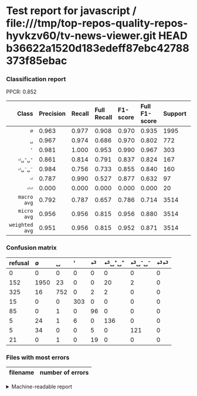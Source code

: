 # Test report for javascript / file:///tmp/top-repos-quality-repos-hyvkzv60/tv-news-viewer.git HEAD b36622a1520d183edeff87ebc42788373f85ebac

### Classification report

PPCR: 0.852

| Class | Precision | Recall | Full Recall | F1-score | Full F1-score | Support | Full Support | PPCR |
|------:|:----------|:-------|:------------|:---------|:---------|:--------|:-------------|:-----|
| `∅` | 0.963| 0.977| 0.908| 0.970| 0.935| 1995| 2147| 0.929 |
| `␣` | 0.967| 0.974| 0.686| 0.970| 0.802| 772| 1097| 0.704 |
| `'` | 0.981| 1.000| 0.953| 0.990| 0.967| 303| 318| 0.953 |
| `⏎␣⁺␣⁺` | 0.861| 0.814| 0.791| 0.837| 0.824| 167| 172| 0.971 |
| `⏎␣⁻␣⁻` | 0.984| 0.756| 0.733| 0.855| 0.840| 160| 165| 0.970 |
| `⏎` | 0.787| 0.990| 0.527| 0.877| 0.632| 97| 182| 0.533 |
| `⏎⏎` | 0.000| 0.000| 0.000| 0.000| 0.000| 20| 41| 0.488 |
| `macro avg` | 0.792| 0.787| 0.657| 0.786| 0.714| 3514| 4122| 0.852 |
| `micro avg` | 0.956| 0.956| 0.815| 0.956| 0.880| 3514| 4122| 0.852 |
| `weighted avg` | 0.951| 0.956| 0.815| 0.952| 0.871| 3514| 4122| 0.852 |

### Confusion matrix

|refusal|  ∅| ␣| '| ⏎| ⏎␣⁺␣⁺| ⏎␣⁻␣⁻| ⏎⏎| 
|:---|:---|:---|:---|:---|:---|:---|:---|
|0 |0 |0 |0 |0 |0 |0 |0 |
|152 |1950 |23 |0 |0 |20 |2 |0 |
|325 |16 |752 |0 |2 |2 |0 |0 |
|15 |0 |0 |303 |0 |0 |0 |0 |
|85 |0 |1 |0 |96 |0 |0 |0 |
|5 |24 |1 |6 |0 |136 |0 |0 |
|5 |34 |0 |0 |5 |0 |121 |0 |
|21 |0 |1 |0 |19 |0 |0 |0 |

### Files with most errors

| filename | number of errors|
|:----:|:-----|

<details>
    <summary>Machine-readable report</summary>
```json
{
  "cl_report": {"\u0027": {"f1-score": 0.9901960784313726, "precision": 0.9805825242718447, "recall": 1.0, "support": 303}, "macro avg": {"f1-score": 0.7856669120167584, "precision": 0.791712401897766, "recall": 0.7874069789151107, "support": 3514}, "micro avg": {"f1-score": 0.9556061468412066, "precision": 0.9556061468412066, "recall": 0.9556061468412066, "support": 3514}, "weighted avg": {"f1-score": 0.952383271884131, "precision": 0.9512949271349646, "recall": 0.9556061468412066, "support": 3514}, "\u2205": {"f1-score": 0.9703906444389151, "precision": 0.9634387351778656, "recall": 0.9774436090225563, "support": 1995}, "\u23ce": {"f1-score": 0.8767123287671234, "precision": 0.7868852459016393, "recall": 0.9896907216494846, "support": 97}, "\u23ce\u23ce": {"f1-score": 0.0, "precision": 0.0, "recall": 0.0, "support": 20}, "\u23ce\u2423\u207a\u2423\u207a": {"f1-score": 0.8369230769230769, "precision": 0.8607594936708861, "recall": 0.8143712574850299, "support": 167}, "\u23ce\u2423\u207b\u2423\u207b": {"f1-score": 0.8551236749116607, "precision": 0.983739837398374, "recall": 0.75625, "support": 160}, "\u2423": {"f1-score": 0.9703225806451612, "precision": 0.9665809768637532, "recall": 0.9740932642487047, "support": 772}},
  "cl_report_full": {"\u0027": {"f1-score": 0.9665071770334929, "precision": 0.9805825242718447, "recall": 0.9528301886792453, "support": 318}, "macro avg": {"f1-score": 0.7142524615830387, "precision": 0.791712401897766, "recall": 0.6568691015193615, "support": 4122}, "micro avg": {"f1-score": 0.8795180722891566, "precision": 0.9556061468412066, "recall": 0.8146530810286269, "support": 4122}, "weighted avg": {"f1-score": 0.8709744403988207, "precision": 0.9447472973316556, "recall": 0.8146530810286269, "support": 4122}, "\u2205": {"f1-score": 0.935027571325821, "precision": 0.9634387351778656, "recall": 0.9082440614811365, "support": 2147}, "\u23ce": {"f1-score": 0.6315789473684211, "precision": 0.7868852459016393, "recall": 0.5274725274725275, "support": 182}, "\u23ce\u23ce": {"f1-score": 0.0, "precision": 0.0, "recall": 0.0, "support": 41}, "\u23ce\u2423\u207a\u2423\u207a": {"f1-score": 0.8242424242424243, "precision": 0.8607594936708861, "recall": 0.7906976744186046, "support": 172}, "\u23ce\u2423\u207b\u2423\u207b": {"f1-score": 0.8402777777777777, "precision": 0.983739837398374, "recall": 0.7333333333333333, "support": 165}, "\u2423": {"f1-score": 0.8021333333333334, "precision": 0.9665809768637532, "recall": 0.6855059252506837, "support": 1097}},
  "ppcr": 0.8524987869966036
}
```
</details>
